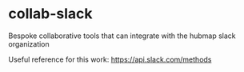 # collab-slack
Bespoke collaborative tools that can integrate with the hubmap slack organization

Useful reference for this work:
https://api.slack.com/methods
